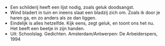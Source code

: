 - Een schilderij heeft een lijst nodig,
  zoals geluk doodsangst.
- Wind bladert in tuin
  en ineens slaat een bladzij
  zich om. Zoals ik door je haren ga,
  en zo anders als ze dan liggen.
- Eindelijk is alles hetzelfde.
  Kijk eens, zegt geluk, en toont ons het nu.
  Het beeft een beetje in zijn handen.
- Uit: Schoolslag. Gedichten. Amsterdam/Antwerpen: De Arbeiderspers, 1994